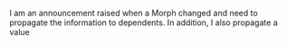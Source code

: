 I am an announcement raised when a Morph changed and need to propagate the information to dependents. In addition, I also propagate a value